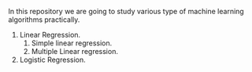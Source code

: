 In this repository we are going to study various type of machine learning algorithms practically.
1. Linear Regression.
    1. Simple linear regression.
    2. Multiple Linear regression.
2. Logistic Regression.